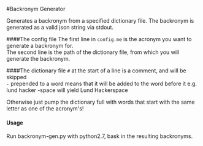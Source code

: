 #Backronym Generator


Generates a backronym from a specified dictionary file. The backronym is generated as a valid json string via stdout.


####The config file
The first line in `config.me` is the acronym you want to generate a backronym for.  
The second line is the path of the dictionary file, from which you will generate the backronym.

####The dictionary file
`#` at the start of a line is a comment, and will be skipped  
`-` prepended to a word means that it will be added to the word before it
e.g. lund hacker -space will yield Lund Hackerspace

Otherwise just pump the dictionary full with words that start with the same letter as one of the acronym's!

#### Usage
Run backronym-gen.py with python2.7, bask in the resulting backronyms.
